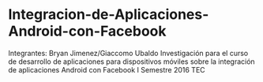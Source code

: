 # Integracion-de-Aplicaciones-Android-con-Facebook
Integrantes: Bryan Jimenez/Giaccomo Ubaldo
Investigación para el curso de desarrollo de aplicaciones para dispositivos móviles sobre la integración de aplicaciones Android con Facebook
I Semestre
2016
TEC
